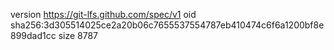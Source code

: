 version https://git-lfs.github.com/spec/v1
oid sha256:3d305514025ce2a20b06c7655537554787eb410474c6f6a1200bf8e899dad1cc
size 8787
